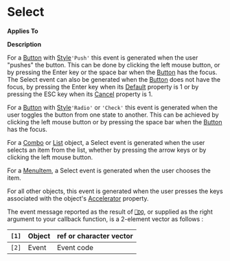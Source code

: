 




<h1 class="heading"><span class="name">Select</span></h1>

**Applies To**



**Description**


For a [Button](./button.md) with [Style](./style.md)`'Push'` this event is generated when the user "pushes" the button. This can be done by clicking the left mouse button, or by pressing the Enter key or the space bar when the [Button](./button.md) has the focus. The Select event can also be generated when the [Button](./button.md) does not have the focus, by pressing the Enter key when its [Default](./default.md) property is 1 or by pressing the ESC key when its [Cancel](./cancel.md) property is 1.


For a [Button](./button.md) with [Style](./style.md)`'Radio'` or `'Check'` this event is generated when the user toggles the button from one state to another. This can be achieved by clicking the left mouse button or by pressing the space bar when the [Button](./button.md) has the focus.


For a [Combo](./combo.md) or [List](./list.md) object, a Select event is generated when the user selects an item from the list, whether by pressing the arrow keys or by clicking the left mouse button.


For a [MenuItem](./menuitem.md), a Select event is generated when the user chooses the item.


For all other objects, this event is generated when the user presses the keys associated with the object's [Accelerator](./accelerator.md) property.



The event message reported as the result of [`⎕DQ`](../../Language/System%20Functions/dq.htm), or supplied as the right argument to your callback function, is a 2-element vector as follows :


| `[1]` | Object | ref or character vector |
| --- | --- | ---  |
| `[2]` | Event | Event code |



